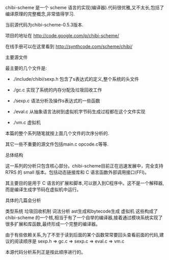 chibi-scheme 是一个 scheme 语言的实现(编译器).代码很优雅,又不太长,包括了编译原理的完整概念,非常值得学习.

当前源代码为chibi-scheme-0.5.3版本.

项目的地址在 http://code.google.com/p/chibi-scheme/

在线手册可以在这里看到 http://synthcode.com/scheme/chibi/

主要源文件

最主要的几个文件是:

* ./include/chibi/sexp.h 包含了s表达式的定义,整个系统的头文件

* ./gc.c 实现了系统的内存分配及垃圾回收工作

* ./sexp.c 语法分析及操作s表达式的一些函数

* ./eval.c 从抽象语言法树到虚拟机字节码生成过程都在这个文件实现

* ./vm.c 虚拟机

本篇的整个系列随笔就按上面几个文件的次序分析的.

其它一些不重要的源文件包括main.c opcode.c等等.

总体结构

这一系列的分析只包含核心部分。chibi-scheme目前正在迅速发展中，完全支持 R7RS 的 small 版本。包括动态链接库和 C 语言函数外部调用接口(FFI)。

其主要目的是用于 C 语言的扩展和脚本,可以嵌入到C程序中。这不是一个解释器,而是编译生成字节码在虚拟机中运行。

具体的几篇会分析

类型系统 垃圾回收机制 词法分析 ast生成和bytecode生成 虚拟机 这些构成了 chibi-scheme 的一个核,相当于有了一个自举的编译器,接着通过模块系统实现了很多扩展和库函数,最终形成一个完整的编译器。

由于有些依赖关系,为了不至于读到后面的某个函数常常要回头查看前面的代码,建议的阅读顺序是 sexp.h => gc.c => sexp.c => eval.c => vm.c

本源代码分析系列正是按此顺序进行的。
